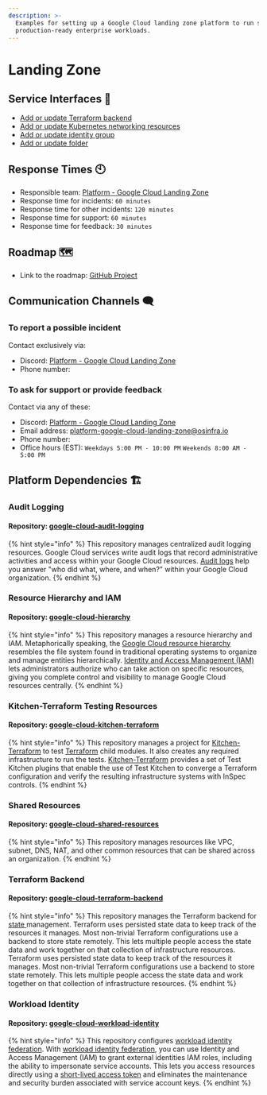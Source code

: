 ```yaml
---
description: >-
  Examples for setting up a Google Cloud landing zone platform to run scalable,
  production-ready enterprise workloads.
---
```


# Landing Zone

## Service Interfaces 🔩

* [Add or update Terraform backend](https://github.com/osinfra-io/google-cloud-terraform-backend/issues/new?assignees=\&labels=enhancement%2Cgood+first+issue\&template=add-update-backend.yml\&title=Add+or+update+Terraform+backend)
* [Add or update Kubernetes networking resources](https://github.com/osinfra-io/google-cloud-services/issues/new?assignees=\&labels=enhancement%2Cgood+first+issue\&projects=\&template=add-update-k8s-networking-resources.yml\&title=%F0%9F%94%A9+Add+or+update+Kubernetes+networking+resources)
* [Add or update identity group](https://github.com/osinfra-io/google-cloud-hierarchy/issues/new?assignees=\&labels=enhancement\&template=add-update-identity-group.yml\&title=Add+or+update+identity+group)
* [Add or update folder](https://github.com/osinfra-io/google-cloud-hierarchy/issues/new?assignees=\&labels=enhancement\&template=add-update-folder.yml\&title=Add+or+update+folder)

## Response Times 🕙

* Responsible team: [Platform - Google Cloud Landing Zone](https://github.com/orgs/osinfra-io/teams/google-cloud-platform-team)
* Response time for incidents: `60 minutes`
* Response time for other incidents: `120 minutes`
* Response time for support: `60 minutes`
* Response time for feedback: `30 minutes`

## Roadmap 🗺️

* Link to the roadmap: [GitHub Project](https://github.com/orgs/osinfra-io/projects/1/views/7)

## Communication Channels 🗨️

### **To report a possible incident**

Contact exclusively via:

* Discord: [Platform - Google Cloud Landing Zone](https://discord.gg/YPg4AmMDvF)
* Phone number:

### **To ask for support or provide feedback**

Contact via any of these:

* Discord: [Platform - Google Cloud Landing Zone](https://discord.gg/YPg4AmMDvF)
* Email address: [platform-google-cloud-landing-zone@osinfra.io](mailto:platform-google-cloud-landing-zone@osinfra.io)
* Phone number:
* Office hours (EST): `Weekdays 5:00 PM - 10:00 PM` `Weekends 8:00 AM - 5:00 PM`

## Platform Dependencies 🏗️&#x20;

### Audit Logging

#### Repository:  [google-cloud-audit-logging](https://github.com/osinfra-io/google-cloud-audit-logging)

{% hint style="info" %}
This repository manages centralized audit logging resources. Google Cloud services write audit logs that record administrative activities and access within your Google Cloud resources. [Audit logs](https://cloud.google.com/logging/docs/audit) help you answer "who did what, where, and when?" within your Google Cloud organization.
{% endhint %}

### Resource Hierarchy and IAM

#### Repository: [google-cloud-hierarchy](https://github.com/osinfra-io/google-cloud-hierarchy)

{% hint style="info" %}
This repository manages a resource hierarchy and IAM. Metaphorically speaking, the [Google Cloud resource hierarchy](https://cloud.google.com/resource-manager/docs/cloud-platform-resource-hierarchy) resembles the file system found in traditional operating systems to organize and manage entities hierarchically. [Identity and Access Management (IAM)](https://cloud.google.com/iam) lets administrators authorize who can take action on specific resources, giving you complete control and visibility to manage Google Cloud resources centrally.
{% endhint %}

### Kitchen-Terraform Testing Resources

#### Repository: [google-cloud-kitchen-terraform](https://github.com/osinfra-io/google-cloud-kitchen-terraform)

{% hint style="info" %}
This repository manages a project for [Kitchen-Terraform](https://newcontext-oss.github.io/kitchen-terraform/) to test [Terraform](https://www.terraform.io/) child modules. It also creates any required infrastructure to run the tests. [Kitchen-Terraform](https://newcontext-oss.github.io/kitchen-terraform/) provides a set of Test Kitchen plugins that enable the use of Test Kitchen to converge a Terraform configuration and verify the resulting infrastructure systems with InSpec controls.
{% endhint %}

### Shared Resources

#### Repository: [google-cloud-shared-resources](https://github.com/osinfra-io/google-cloud-shared-resources)

{% hint style="info" %}
This repository manages resources like VPC, subnet, DNS, NAT, and other common resources that can be shared across an organization.
{% endhint %}

### Terraform Backend

#### Repository: [google-cloud-terraform-backend](https://github.com/osinfra-io/google-cloud-terraform-backend)

{% hint style="info" %}
This repository manages the Terraform backend for [state ](https://developer.hashicorp.com/terraform/language/state)management. Terraform uses persisted state data to keep track of the resources it manages. Most non-trivial Terraform configurations use a backend to store state remotely. This lets multiple people access the state data and work together on that collection of infrastructure resources. Terraform uses persisted state data to keep track of the resources it manages. Most non-trivial Terraform configurations use a backend to store state remotely. This lets multiple people access the state data and work together on that collection of infrastructure resources.
{% endhint %}

### Workload Identity

#### Repository: [google-cloud-workload-identity](https://github.com/osinfra-io/google-cloud-workload-identity)

{% hint style="info" %}
This repository configures [workload identity federation](https://cloud.google.com/iam/docs/workload-identity-federation). With [workload identity federation](https://cloud.google.com/iam/docs/workload-identity-federation), you can use Identity and Access Management (IAM) to grant external identities IAM roles, including the ability to impersonate service accounts. This lets you access resources directly using a [short-lived access token](https://cloud.google.com/iam/docs/create-short-lived-credentials-direct) and eliminates the maintenance and security burden associated with service account keys.
{% endhint %}
